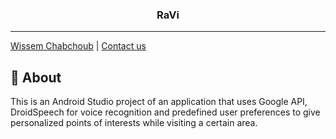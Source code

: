 <h3 align="center">RaVi</h3>

---

[Wissem Chabchoub](https://www.linkedin.com/in/wissem-chabchoub/) | [Contact us](mailto:chb.wissem@gmail.com)


## 🧐 About <a name = "about"></a>

This is an Android Studio project of an application that uses Google API, DroidSpeech for voice recognition and predefined user preferences to give personalized points of interests while visiting a certain area.



